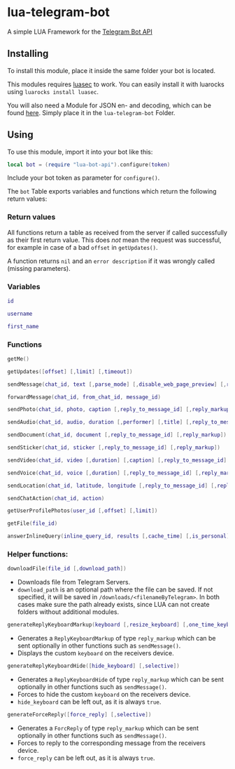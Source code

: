 # lua-telegram-bot
A simple LUA Framework for the [Telegram Bot API](https://https://core.telegram.org/bots/api)


## Installing

To install this module, place it inside the same folder your bot is located.

This modules requires [luasec](https://github.com/brunoos/luasec) to work.
You can easily install it with luarocks using `luarocks install luasec`.


You will also need a Module for JSON en- and decoding, which can be found [here](http://regex.info/code/JSON.lua).
Simply place it in the `lua-telegram-bot` Folder.

## Using

To use this module, import it into your bot like this:
```lua
local bot = (require "lua-bot-api").configure(token)
```
Include your bot token as parameter for `configure()`.

The `bot` Table exports variables and functions which return the following return values:

### Return values

All functions return a table as received from the server if called successfully as their first return value.
This does *not* mean the request was successful, for example in case of a bad `offset` in `getUpdates()`.

A function returns `nil` and an `error description` if it was wrongly called (missing parameters).

### Variables

```lua
id
```
```lua
username
```
```lua
first_name
```

### Functions

```lua
getMe()
```
```lua
getUpdates([offset] [,limit] [,timeout])
```
```lua
sendMessage(chat_id, text [,parse_mode] [,disable_web_page_preview] [,reply_to_message_id] [,reply_markup])
```
```lua
forwardMessage(chat_id, from_chat_id, message_id)
```
```lua
sendPhoto(chat_id, photo, caption [,reply_to_message_id] [,reply_markup])
```
```lua
sendAudio(chat_id, audio, duration [,performer] [,title] [,reply_to_message_id] [,reply_markup])
```
```lua
sendDocument(chat_id, document [,reply_to_message_id] [,reply_markup])
```
```lua
sendSticker(chat_id, sticker [,reply_to_message_id] [,reply_markup])
```
```lua
sendVideo(chat_id, video [,duration] [,caption] [,reply_to_message_id] [,reply_markup])
```
```lua
sendVoice(chat_id, voice [,duration] [,reply_to_message_id] [,reply_markup])
```
```lua
sendLocation(chat_id, latitude, longitude [,reply_to_message_id] [,reply_markup])
```
```lua
sendChatAction(chat_id, action)
```
```lua
getUserProfilePhotos(user_id [,offset] [,limit])
```
```lua
getFile(file_id)
```

```lua
answerInlineQuery(inline_query_id, results [,cache_time] [,is_personal] [,next_offset])
```
### Helper functions:

```lua
downloadFile(file_id [,download_path])
```
- Downloads file from Telegram Servers.
- `download_path` is an optional path where the file can be saved. If not specified, it will be saved in `/downloads/<filenameByTelegram>`. In both cases make sure the path already exists, since LUA can not create folders without additional modules.

```lua
generateReplyKeyboardMarkup(keyboard [,resize_keyboard] [,one_time_keyboard] [,selective])
```
- Generates a `ReplyKeyboardMarkup` of type `reply_markup` which can be sent optionally in other functions such as `sendMessage()`.
- Displays the custom `keyboard` on the receivers device.

```lua
generateReplyKeyboardHide([hide_keyboard] [,selective])
```
- Generates a `ReplyKeyboardHide` of type `reply_markup` which can be sent optionally in other functions such as `sendMessage()`.
- Forces to hide the custom `keyboard` on the receivers device.
- `hide_keyboard` can be left out, as it is always `true`.

```lua
generateForceReply([force_reply] [,selective])
```
- Generates a `ForcReply` of type `reply_markup` which can be sent optionally in other functions such as `sendMessage()`.
- Forces to reply to the corresponding message from the receivers device.
- `force_reply` can be left out, as it is always `true`.
